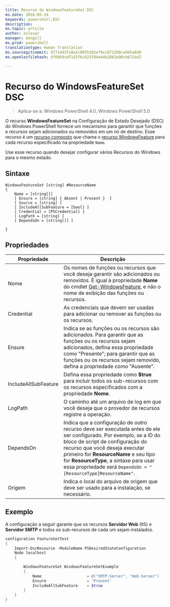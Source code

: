 ```yaml
---
title: Recurso do WindowsFeatureSet DSC
ms.date: 2016-05-24
keywords: powershell,DSC
description: 
ms.topic: article
author: eslesar
manager: dongill
ms.prod: powershell
translationtype: Human Translation
ms.sourcegitcommit: 97714d3fa9a1c00fb3d2e79cc873280ca945a840
ms.openlocfilehash: df6869cdf1d1f6c823704e4de2882e90cb672ad2

---
```


# Recurso do WindowsFeatureSet DSC

> Aplica-se a: Windows PowerShell 4.0, Windows PowerShell 5.0

O recurso **WindowsFeatureSet** na Configuração de Estado Desejado (DSC) do Windows PowerShell fornece um mecanismo para garantir que funções e recursos sejam adicionados ou removidos em um nó de destino.
Esse recurso é um [recurso composto](authoringResourceComposite.md) que chama o [recurso WindowsFeature](windowsfeatureResource.md) para cada recurso especificado na propriedade `Name`.

Use esse recurso quando desejar configurar vários Recursos do Windows para o mesmo estado.

## Sintaxe

```
WindowsFeatureSet [string] #ResourceName
{
    Name = [string[]] 
    [ Ensure = [string] { Absent | Present }  ]
    [ Source = [string] ]
    [ IncludeAllSubFeature = [bool] ]
    [ Credential = [PSCredential] ]
    [ LogPath = [string] ]
    [ DependsOn = [string[]] ]
    
}
```

## Propriedades

|  Propriedade  |  Descrição   | 
|---|---| 
| Nome| Os nomes de funções ou recursos que você deseja garantir são adicionados ou removidos. É igual à propriedade **Name** do cmdlet [Get-WindowsFeature](https://technet.microsoft.com/en-us/library/jj205469.aspx), e não o nome de exibição das funções ou recursos.| 
| Credential| As credenciais que devem ser usadas para adicionar ou remover as funções ou os recursos.| 
| Ensure| Indica se as funções ou os recursos são adicionados. Para garantir que as funções ou os recursos sejam adicionados, defina essa propriedade como "Presente"; para garantir que as funções ou os recursos sejam removido, defina a propriedade como "Ausente".| 
| IncludeAllSubFeature| Defina essa propriedade como **$true** para incluir todos os sub-recursos com os recursos especificados com a propriedade **Nome**.| 
| LogPath| O caminho até um arquivo de log em que você deseja que o provedor de recursos registre a operação.| 
| DependsOn| Indica que a configuração de outro recurso deve ser executada antes de ele ser configurado. Por exemplo, se a ID do bloco de script de configuração do recurso que você deseja executar primeiro for __ResourceName__ e seu tipo for __ResourceType__, a sintaxe para usar essa propriedade será `DependsOn = "[ResourceType]ResourceName"`.| 
| Origem| Indica o local do arquivo de origem que deve ser usado para a instalação, se necessário.| 

## Exemplo

A configuração a seguir garante que os recursos **Servidor Web** (IIS) e **Servidor SMTP** e todos os sub-recursos de cada um sejam instalados.

```powershell
configuration FeatureSetTest
{
    Import-DscResource -ModuleName PSDesiredStateConfiguration
    Node localhost
    {

        WindowsFeatureSet WindowsFeatureSetExample
        {
            Name                    = @("SMTP-Server", "Web-Server")
            Ensure                  = 'Present'
            IncludeAllSubFeature    = $true
        } 
    }
}
```




<!--HONumber=Aug16_HO3-->


